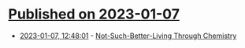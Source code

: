 # [Published on 2023-01-07](index.md)

* [2023-01-07, 12:48:01](https://news.ycombinator.com/item?id=34287564) - [Not-Such-Better-Living Through Chemistry](https://www.science.org/content/blog-post/not-such-better-living-through-chemistry)
